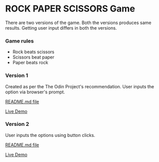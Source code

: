# ROCK PAPER SCISSORS Game

There are two versions of the game. Both the versions produces same results. Getting user input differs in both the versions.

### Game rules

- Rock beats scissors
- Scissors beat paper
- Paper beats rock

### Version 1

Created as per the The Odin Project's recommendation. User inputs the option via browser's prompt.

[README.md file](./Version1.md)

[Live Demo]()

### Version 2

User inputs the options using button clicks.

[README.md file](./Version2.md)

[Live Demo]()
